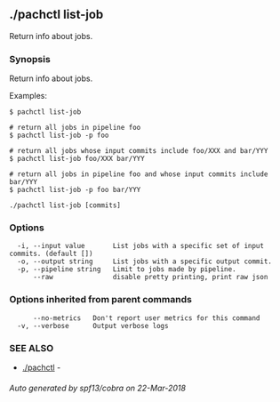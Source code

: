 ## ./pachctl list-job

Return info about jobs.

### Synopsis


Return info about jobs.

Examples:

```sh# return all jobs
$ pachctl list-job

# return all jobs in pipeline foo
$ pachctl list-job -p foo

# return all jobs whose input commits include foo/XXX and bar/YYY
$ pachctl list-job foo/XXX bar/YYY

# return all jobs in pipeline foo and whose input commits include bar/YYY
$ pachctl list-job -p foo bar/YYY
```

```
./pachctl list-job [commits]
```

### Options

```
  -i, --input value       List jobs with a specific set of input commits. (default [])
  -o, --output string     List jobs with a specific output commit.
  -p, --pipeline string   Limit to jobs made by pipeline.
      --raw               disable pretty printing, print raw json
```

### Options inherited from parent commands

```
      --no-metrics   Don't report user metrics for this command
  -v, --verbose      Output verbose logs
```

### SEE ALSO
* [./pachctl](./pachctl.md)	 - 

###### Auto generated by spf13/cobra on 22-Mar-2018
